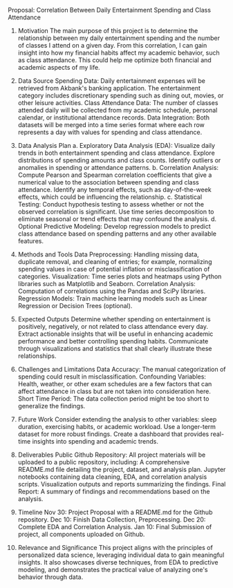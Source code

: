 Proposal: Correlation Between Daily Entertainment Spending and Class Attendance
1. Motivation
The main purpose of this project is to determine the relationship between my daily entertainment spending and the number of classes I attend on a given day. From this correlation, I can gain insight into how my financial habits affect my academic behavior, such as class attendance. This could help me optimize both financial and academic aspects of my life.

2. Data Source
Spending Data: Daily entertainment expenses will be retrieved from Akbank's banking application. The entertainment category includes discretionary spending such as dining out, movies, or other leisure activities.
Class Attendance Data: The number of classes attended daily will be collected from my academic schedule, personal calendar, or institutional attendance records.
Data Integration: Both datasets will be merged into a time series format where each row represents a day with values for spending and class attendance.

3. Data Analysis Plan
a. Exploratory Data Analysis (EDA):
Visualize daily trends in both entertainment spending and class attendance.
Explore distributions of spending amounts and class counts.
Identify outliers or anomalies in spending or attendance patterns.
b. Correlation Analysis:
Compute Pearson and Spearman correlation coefficients that give a numerical value to the association between spending and class attendance. Identify any temporal effects, such as day-of-the-week effects, which could be influencing the relationship. c. Statistical Testing: Conduct hypothesis testing to assess whether or not the observed correlation is significant. Use time series decomposition to eliminate seasonal or trend effects that may confound the analysis. d. Optional Predictive Modeling:
Develop regression models to predict class attendance based on spending patterns and any other available features.

4. Methods and Tools
Data Preprocessing: Handling missing data, duplicate removal, and cleaning of entries; for example, normalizing spending values in case of potential inflation or misclassification of categories.
Visualization: Time series plots and heatmaps using Python libraries such as Matplotlib and Seaborn.
Correlation Analysis: Computation of correlations using the Pandas and SciPy libraries.
Regression Models: Train machine learning models such as Linear Regression or Decision Trees (optional).

5. Expected Outputs
Determine whether spending on entertainment is positively, negatively, or not related to class attendance every day.
Extract actionable insights that will be useful in enhancing academic performance and better controlling spending habits.
Communicate through visualizations and statistics that shall clearly illustrate these relationships.

6. Challenges and Limitations
Data Accuracy: The manual categorization of spending could result in misclassification.
Confounding Variables: Health, weather, or other exam schedules are a few factors that can affect attendance in class but are not taken into consideration here.
Short Time Period: The data collection period might be too short to generalize the findings.

7. Future Work
Consider extending the analysis to other variables: sleep duration, exercising habits, or academic workload.
Use a longer-term dataset for more robust findings.
Create a dashboard that provides real-time insights into spending and academic trends.

8. Deliverables
Public Github Repository: All project materials will be uploaded to a public repository, including:
A comprehensive README.md file detailing the project, dataset, and analysis plan.
Jupyter notebooks containing data cleaning, EDA, and correlation analysis scripts.
Visualization outputs and reports summarizing the findings.
Final Report: A summary of findings and recommendations based on the analysis.

9. Timeline
Nov 30: Project Proposal with a README.md for the Github repository.
Dec 10: Finish Data Collection, Preprocessing.
Dec 20: Complete EDA and Correlation Analysis.
Jan 10: Final Submission of project, all components uploaded on Github.

10. Relevance and Significance
This project aligns with the principles of personalized data science, leveraging individual data to gain meaningful insights. It also showcases diverse techniques, from EDA to predictive modeling, and demonstrates the practical value of analyzing one's behavior through data.
